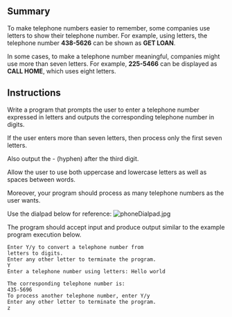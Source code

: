 ## Summary
To make telephone numbers easier to remember, some companies use letters to show their telephone number. For example, using letters, the telephone number **438-5626** can be shown as **GET LOAN**. 

In some cases, to make a telephone number meaningful, companies might use more than seven letters. For example, **225-5466** can be displayed as **CALL HOME**, which uses eight letters. 

## Instructions
Write a program that prompts the user to enter a telephone number expressed in letters and outputs the corresponding telephone number in digits. 

If the user enters more than seven letters, then process only the first seven letters. 

Also output the - (hyphen) after the third digit. 

Allow the user to use both uppercase and lowercase letters as well as spaces between words. 

Moreover, your program should process as many telephone numbers as the user wants.

Use the dialpad below for reference:
![phoneDialpad.jpg](https://cdn.filestackcontent.com/6XyPhdgvSaibSpAYqplH)

The program should accept input and produce output similar to the example program execution below.
```
Enter Y/y to convert a telephone number from
letters to digits.
Enter any other letter to terminate the program.
Y
Enter a telephone number using letters: Hello world

The corresponding telephone number is:
435-5696
To process another telephone number, enter Y/y
Enter any other letter to terminate the program.
z
```

